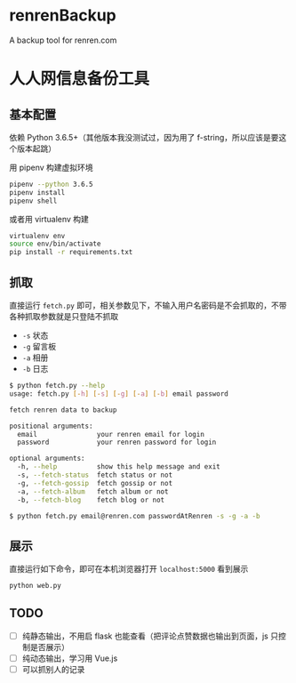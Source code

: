 # renrenBackup

A backup tool for renren.com


# 人人网信息备份工具

## 基本配置

依赖 Python 3.6.5+（其他版本我没测试过，因为用了 f-string，所以应该是要这个版本起跳）

用 pipenv 构建虚拟环境

```bash
pipenv --python 3.6.5
pipenv install
pipenv shell
```

或者用 virtualenv 构建

```bash
virtualenv env
source env/bin/activate
pip install -r requirements.txt
```

## 抓取

直接运行 `fetch.py` 即可，相关参数见下，不输入用户名密码是不会抓取的，不带各种抓取参数就是只登陆不抓取

* `-s` 状态
* `-g` 留言板
* `-a` 相册
* `-b` 日志

```bash
$ python fetch.py --help
usage: fetch.py [-h] [-s] [-g] [-a] [-b] email password

fetch renren data to backup

positional arguments:
  email               your renren email for login
  password            your renren password for login

optional arguments:
  -h, --help          show this help message and exit
  -s, --fetch-status  fetch status or not
  -g, --fetch-gossip  fetch gossip or not
  -a, --fetch-album   fetch album or not
  -b, --fetch-blog    fetch blog or not

$ python fetch.py email@renren.com passwordAtRenren -s -g -a -b
```


## 展示

直接运行如下命令，即可在本机浏览器打开 `localhost:5000` 看到展示

```bash
python web.py
```

## TODO

- [ ] 纯静态输出，不用启 flask 也能查看（把评论点赞数据也输出到页面，js 只控制是否展示）
- [ ] 纯动态输出，学习用 Vue.js
- [ ] 可以抓别人的记录
